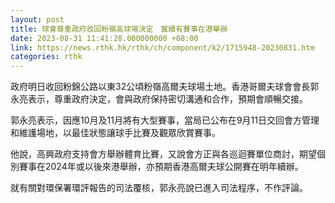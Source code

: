 ```yaml
---
layout: post
title: 球會尊重政府收回粉嶺高球場決定　冀續有賽事在港舉辦
date: 2023-08-31 11:41:28.000000000 +08:00
link: https://news.rthk.hk/rthk/ch/component/k2/1715948-20230831.htm
categories: rthk
---
```


政府明日收回粉錦公路以東32公頃粉嶺高爾夫球場土地。香港哥爾夫球會會長郭永亮表示，尊重政府決定，會與政府保持密切溝通和合作，預期會順暢交接。

郭永亮表示，因應10月及11月將有大型賽事，當局已公布在9月11日交回會方管理和維護場地，以最佳狀態讓球手比賽及觀眾欣賞賽事。 

他說，高興政府支持會方舉辦體育比賽，又說會方正與各巡迴賽單位商討，期望個別賽事在2024年或以後來港舉辦，亦預期香港高爾夫球公開賽在明年續辦。

就有關對環保署環評報告的司法覆核，郭永亮說已進入司法程序，不作評論。
